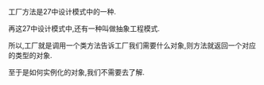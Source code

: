 工厂方法是27中设计模式中的一种.

再这27中设计模式中,还有一种叫做抽象工程模式.

所以,工厂就是调用一个类方法告诉工厂我们需要什么对象,则方法就返回一个对应的类型的对象.

至于是如何实例化的对象,我们不需要去了解.

